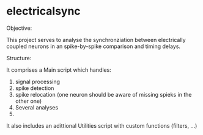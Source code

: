 # electricalsync

Objective:

This project serves to analyse the synchronziation between electrically coupled neurons in an spike-by-spike comparison and timing delays.

Structure:

It comprises a Main script which handles:
  1. signal processing
  2. spike detection
  3. spike relocation (one neuron should be aware of missing spieks in the other one)
  4. Several analyses
  5. 
It also includes an adittional Utilities script with custom functions (filters, ...)
